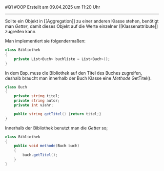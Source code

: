 #Q1 #OOP Erstellt am 09.04.2025 um 11:20 Uhr

---

Sollte ein Objekt in [[Aggregation]] zu einer anderen Klasse stehen, benötigt man *Getter*, damit dieses Objekt auf die Werte einzelner [[Klassenattribute]] zugreifen kann.

Man implementiert sie folgendermaßen:
``` cs
class Bibliothek
{
	private List<Buch> buchliste = List<Buch>();
}
``` 

In dem Bsp. muss die Bibliothek auf den Titel des Buches zugreifen, deshalb braucht man innerhalb der Buch Klasse eine *Methode* GetTitel().

``` cs
class Buch
{
	private string titel;
	private string autor;
	private int vJahr;

	public string getTitel() {return titel;}
}
``` 

Innerhalb der Bibliothek benutzt man die *Getter* so;

``` cs
class Bibliothek
{
	public void methode(Buch buch)
	{
		buch.getTitel();
	}
}
``` 
